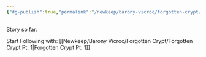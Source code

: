 ```yaml
---
{"dg-publish":true,"permalink":"/newkeep/barony-vicroc/forgotten-crypt/forgotten-crypt/","updated":"2025-03-25T04:28:20.711+05:30"}
---
```


Story so far:

Start Following with: [[Newkeep/Barony Vicroc/Forgotten Crypt/Forgotten Crypt Pt. 1\|Forgotten Crypt Pt. 1]]
